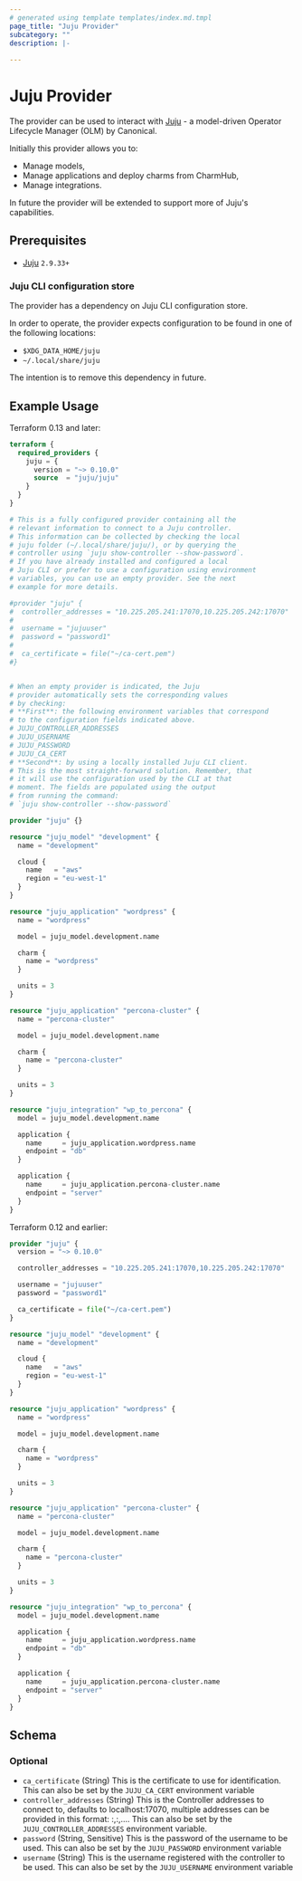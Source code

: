 ```yaml
---
# generated using template templates/index.md.tmpl
page_title: "Juju Provider"
subcategory: ""
description: |-
  
---
```


# Juju Provider

The provider can be used to interact with [Juju][0] - a model-driven Operator Lifecycle Manager (OLM) by Canonical.

Initially this provider allows you to:

* Manage models,
* Manage applications and deploy charms from CharmHub,
* Manage integrations.

In future the provider will be extended to support more of Juju's capabilities.

## Prerequisites

* [Juju][0] `2.9.33+`

### Juju CLI configuration store

The provider has a dependency on Juju CLI configuration store.

In order to operate, the provider expects configuration to be found in one of the following locations:

* `$XDG_DATA_HOME/juju`
* `~/.local/share/juju`

The intention is to remove this dependency in future.

## Example Usage

Terraform 0.13 and later:
```terraform
terraform {
  required_providers {
    juju = {
      version = "~> 0.10.0"
      source  = "juju/juju"
    }
  }
}

# This is a fully configured provider containing all the 
# relevant information to connect to a Juju controller.
# This information can be collected by checking the local
# juju folder (~/.local/share/juju/), or by querying the
# controller using `juju show-controller --show-password`.
# If you have already installed and configured a local
# Juju CLI or prefer to use a configuration using environment
# variables, you can use an empty provider. See the next
# example for more details.

#provider "juju" {
#  controller_addresses = "10.225.205.241:17070,10.225.205.242:17070"
#
#  username = "jujuuser"
#  password = "password1"
#
#  ca_certificate = file("~/ca-cert.pem")
#}


# When an empty provider is indicated, the Juju
# provider automatically sets the corresponding values
# by checking:
# **First**: the following environment variables that correspond
# to the configuration fields indicated above.
# JUJU_CONTROLLER_ADDRESSES
# JUJU_USERNAME
# JUJU_PASSWORD
# JUJU_CA_CERT
# **Second**: by using a locally installed Juju CLI client.
# This is the most straight-forward solution. Remember, that
# it will use the configuration used by the CLI at that 
# moment. The fields are populated using the output
# from running the command:
# `juju show-controller --show-password`

provider "juju" {}

resource "juju_model" "development" {
  name = "development"

  cloud {
    name   = "aws"
    region = "eu-west-1"
  }
}

resource "juju_application" "wordpress" {
  name = "wordpress"

  model = juju_model.development.name

  charm {
    name = "wordpress"
  }

  units = 3
}

resource "juju_application" "percona-cluster" {
  name = "percona-cluster"

  model = juju_model.development.name

  charm {
    name = "percona-cluster"
  }

  units = 3
}

resource "juju_integration" "wp_to_percona" {
  model = juju_model.development.name

  application {
    name     = juju_application.wordpress.name
    endpoint = "db"
  }

  application {
    name     = juju_application.percona-cluster.name
    endpoint = "server"
  }
}
```

Terraform 0.12 and earlier:
```terraform
provider "juju" {
  version = "~> 0.10.0"

  controller_addresses = "10.225.205.241:17070,10.225.205.242:17070"

  username = "jujuuser"
  password = "password1"

  ca_certificate = file("~/ca-cert.pem")
}

resource "juju_model" "development" {
  name = "development"

  cloud {
    name   = "aws"
    region = "eu-west-1"
  }
}

resource "juju_application" "wordpress" {
  name = "wordpress"

  model = juju_model.development.name

  charm {
    name = "wordpress"
  }

  units = 3
}

resource "juju_application" "percona-cluster" {
  name = "percona-cluster"

  model = juju_model.development.name

  charm {
    name = "percona-cluster"
  }

  units = 3
}

resource "juju_integration" "wp_to_percona" {
  model = juju_model.development.name

  application {
    name     = juju_application.wordpress.name
    endpoint = "db"
  }

  application {
    name     = juju_application.percona-cluster.name
    endpoint = "server"
  }
}
```

<!-- schema generated by tfplugindocs -->
## Schema

### Optional

- `ca_certificate` (String) This is the certificate to use for identification. This can also be set by the `JUJU_CA_CERT` environment variable
- `controller_addresses` (String) This is the Controller addresses to connect to, defaults to localhost:17070, multiple addresses can be provided in this format: <host>:<port>,<host>:<port>,.... This can also be set by the `JUJU_CONTROLLER_ADDRESSES` environment variable.
- `password` (String, Sensitive) This is the password of the username to be used. This can also be set by the `JUJU_PASSWORD` environment variable
- `username` (String) This is the username registered with the controller to be used. This can also be set by the `JUJU_USERNAME` environment variable


[0]: https://juju.is "Juju | Operator lifecycle manager for K8s and traditional workloads"
